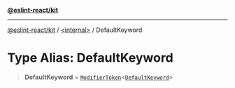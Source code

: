 [**@eslint-react/kit**](../../README.md)

***

[@eslint-react/kit](../../README.md) / [\<internal\>](../README.md) / DefaultKeyword

# Type Alias: DefaultKeyword

> **DefaultKeyword** = [`ModifierToken`](../interfaces/ModifierToken.md)\<[`DefaultKeyword`](../enumerations/SyntaxKind.md#defaultkeyword)\>
